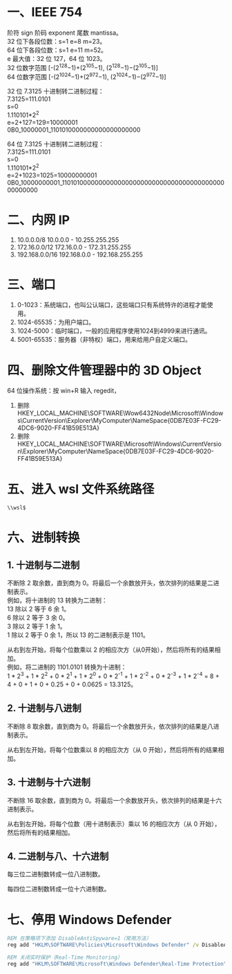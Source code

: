 # 一、IEEE 754

阶符 sign 阶码 exponent 尾数 mantissa。  
32 位下各段位数：s=1 e=8 m=23。  
64 位下各段位数：s=1 e=11 m=52。  
e 最大值：32 位 127，64 位 1023。  
32 位数字范围 [-(2<sup>128</sup>−1)+(2<sup>105</sup>−1), (2<sup>128</sup>−1)−(2<sup>105</sup>−1)]  
64 位数字范围 [-(2<sup>1024</sup>−1)+(2<sup>972</sup>−1), (2<sup>1024</sup>−1)−(2<sup>972</sup>−1)]  

32 位 7.3125 十进制转二进制过程：  
7.3125=111.0101  
s=0  
1.110101*2<sup>2</sup>  
e=2+127=129=10000001  
0B0_10000001_1101010000000000000000000  

64 位 7.3125 十进制转二进制过程：  
7.3125=111.0101  
s=0  
1.110101*2<sup>2</sup>  
e=2+1023=1025=10000000001  
0B0_10000000001_1101010000000000000000000000000000000000000000000000  

# 二、内网 IP

1. 10.0.0.0/8 10.0.0.0 - 10.255.255.255
2. 172.16.0.0/12 172.16.0.0 - 172.31.255.255
3. 192.168.0.0/16 192.168.0.0 - 192.168.255.255

# 三、端口

1. 0-1023：系统端口，也叫公认端口，这些端口只有系统特许的进程才能使用。
2. 1024-65535：为用户端口。
3. 1024-5000：临时端口，一般的应用程序使用1024到4999来进行通讯。
4. 5001-65535：服务器（非特权）端口，用来给用户自定义端口。

# 四、删除文件管理器中的 3D Object

64 位操作系统：按 win+R 输入 regedit，  
1. 删除HKEY_LOCAL_MACHINE\SOFTWARE\Wow6432Node\Microsoft\Windows\CurrentVersion\Explorer\MyComputer\NameSpace\{0DB7E03F-FC29-4DC6-9020-FF41B59E513A}  
2. 删除HKEY_LOCAL_MACHINE\SOFTWARE\Microsoft\Windows\CurrentVersion\Explorer\MyComputer\NameSpace\{0DB7E03F-FC29-4DC6-9020-FF41B59E513A}

# 五、进入 wsl 文件系统路径

`\\wsl$`

# 六、进制转换

## 1. 十进制与二进制

不断除 2 取余数，直到商为 0。将最后一个余数放开头，依次排列的结果是二进制表示。  
例如，将十进制的 13 转换为二进制：  
13 除以 2 等于 6 余 1。  
6 除以 2 等于 3 余 0。  
3 除以 2 等于 1 余 1。  
1 除以 2 等于 0 余 1，所以 13 的二进制表示是 1101。

从右到左开始，将每个位数乘以 2 的相应次方（从0开始），然后将所有的结果相加。  
例如，将二进制的 1101.0101 转换为十进制：  
1 * 2<sup>3</sup> + 1 * 2<sup>2</sup> + 0 * 2<sup>1</sup> + 1 * 2<sup>0</sup> + 0 * 2<sup>-1</sup> + 1 * 2<sup>-2</sup> + 0 * 2<sup>-3</sup> + 1 * 2<sup>-4</sup> = 8 + 4 + 0 + 1 + 0 + 0.25 + 0 + 0.0625 = 13.3125。

## 2. 十进制与八进制

不断除 8 取余数，直到商为 0。将最后一个余数放开头，依次排列的结果是八进制表示。

从右到左开始，将每个位数乘以 8 的相应次方（从 0 开始），然后将所有的结果相加。

## 3. 十进制与十六进制

不断除 16 取余数，直到商为 0。将最后一个余数放开头，依次排列的结果是十六进制表示。

从右到左开始，将每个位数（用十进制表示）乘以 16 的相应次方（从 0 开始），然后将所有的结果相加。

## 4. 二进制与八、十六进制

每三位二进制数转成一位八进制数。

每四位二进制数转成一位十六进制数。

# 七、停用 Windows Defender

```cmd
REM 在策略项下添加 DisableAntiSpyware=1（常用方法）
reg add "HKLM\SOFTWARE\Policies\Microsoft\Windows Defender" /v DisableAntiSpyware /t REG_DWORD /d 1 /f

REM 关闭实时保护（Real-Time Monitoring）
reg add "HKLM\SOFTWARE\Microsoft\Windows Defender\Real-Time Protection" /v DisableRealtimeMonitoring /t REG_DWORD /d 1 /f
```

